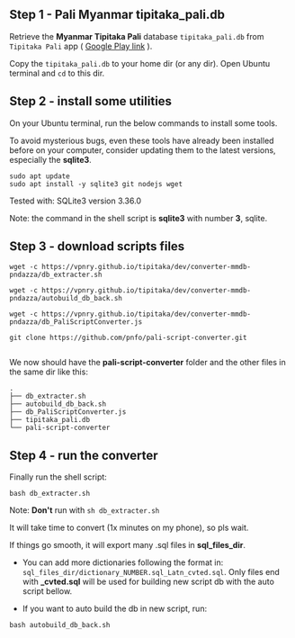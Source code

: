 

## Step 1 -  Pali Myanmar tipitaka_pali.db

Retrieve the **Myanmar Tipitaka Pali** database `tipitaka_pali.db` from
 `Tipitaka Pali` app  ( [Google Play link](http://play.google.com/store/apps/details?id=mm.pndaza.tipitakapali) ).
 
Copy the `tipitaka_pali.db` to your home dir (or any dir). Open Ubuntu terminal and `cd` to this dir.

## Step 2 -  install some utilities

On your Ubuntu terminal, run the below commands to install some tools.

To avoid mysterious bugs, even these tools have already been installed before on your computer, consider updating them to the latest versions, especially the **sqlite3**.

```
sudo apt update
sudo apt install -y sqlite3 git nodejs wget

```

Tested with: SQLite3 version 3.36.0

Note: the command in the shell script is **sqlite3** with number **3**,  sqlite.

## Step 3 -  download scripts files

```
wget -c https://vpnry.github.io/tipitaka/dev/converter-mmdb-pndazza/db_extracter.sh

wget -c https://vpnry.github.io/tipitaka/dev/converter-mmdb-pndazza/autobuild_db_back.sh

wget -c https://vpnry.github.io/tipitaka/dev/converter-mmdb-pndazza/db_PaliScriptConverter.js

git clone https://github.com/pnfo/pali-script-converter.git


```

We now should have the **pali-script-converter** folder and the other files in the same dir like this:


```
.
├── db_extracter.sh
├── autobuild_db_back.sh
├── db_PaliScriptConverter.js
├── tipitaka_pali.db
└── pali-script-converter

```

## Step 4 -  run the converter

Finally run the shell script:

```
bash db_extracter.sh

```

Note: **Don't** run with `sh db_extracter.sh`

It will take time to convert (1x minutes on my phone), so pls wait.

If things go smooth, it will export many .sql files in **sql_files_dir**.

+ You can add more dictionaries following the format in: `sql_files_dir/dictionary_NUMBER.sql_Latn_cvted.sql`. Only files end with **_cvted.sql** will be used for building new script db with the auto script bellow.

+ If you want to auto build the db in new script, run:

```
bash autobuild_db_back.sh

```


